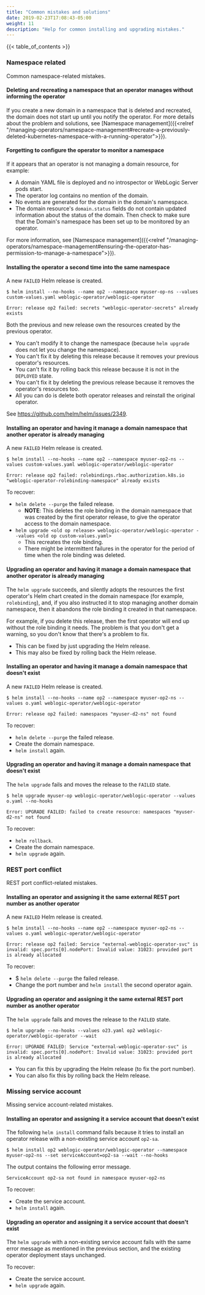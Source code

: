 ```yaml
---
title: "Common mistakes and solutions"
date: 2019-02-23T17:08:43-05:00
weight: 11
description: "Help for common installing and upgrading mistakes."
---
```


{{< table_of_contents >}}

### Namespace related

Common namespace-related mistakes.

#### Deleting and recreating a namespace that an operator manages without informing the operator

If you create a new domain in a namespace that is deleted and recreated, the domain does not start up until you notify the operator.
For more details about the problem and solutions, see [Namespace management]({{<relref "/managing-operators/namespace-management#recreate-a-previously-deleted-kubernetes-namespace-with-a-running-operator">}}).

#### Forgetting to configure the operator to monitor a namespace

If it appears that an operator is not managing a domain resource, for example:
- A domain YAML file is deployed and no introspector or WebLogic Server pods start.
- The operator log contains no mention of the domain.
- No events are generated for the domain in the domain's namespace.
- The domain resource's `domain.status` fields do not contain updated information about the status of the domain.
Then check to make sure that the Domain's namespace has been set up to be monitored by an operator.

For more information, see [Namespace management]({{<relref "/managing-operators/namespace-management#ensuring-the-operator-has-permission-to-manage-a-namespace">}}).

#### Installing the operator a second time into the same namespace

A new `FAILED` Helm release is created.
```shell
$ helm install --no-hooks --name op2 --namespace myuser-op-ns --values custom-values.yaml weblogic-operator/weblogic-operator
```
```
Error: release op2 failed: secrets "weblogic-operator-secrets" already exists
```

Both the previous and new release own the resources created by the previous operator.

* You can't modify it to change the namespace (because `helm upgrade` does not let you change the namespace).
* You can't fix it by deleting this release because it removes your previous operator's resources.
* You can't fix it by rolling back this release because it is not in the `DEPLOYED` state.
* You can't fix it by deleting the previous release because it removes the operator's resources too.
* All you can do is delete both operator releases and reinstall the original operator.

See https://github.com/helm/helm/issues/2349.

#### Installing an operator and having it manage a domain namespace that another operator is already managing

A new `FAILED` Helm release is created.
```shell
$ helm install --no-hooks --name op2 --namespace myuser-op2-ns --values custom-values.yaml weblogic-operator/weblogic-operator
```
```
Error: release op2 failed: rolebindings.rbac.authorization.k8s.io "weblogic-operator-rolebinding-namespace" already exists
```

To recover:

- `helm delete --purge` the failed release.
  - **NOTE**: This deletes the role binding in the domain namespace that was created by the first operator release, to give the operator access to the domain namespace.
- `helm upgrade <old op release> weblogic-operator/weblogic-operator --values <old op custom-values.yaml>`
  - This recreates the role binding.
  - There might be intermittent failures in the operator for the period of time when the role binding was deleted.

#### Upgrading an operator and having it manage a domain namespace that another operator is already managing

The `helm upgrade` succeeds, and silently adopts the resources the first operator's Helm chart created in the domain namespace (for example, `rolebinding`), and, if you also instructed it to stop managing another domain namespace, then it abandons the role binding it created in that namespace.

For example, if you delete this release, then the first operator will end up without the role binding it needs. The problem is that you don't get a warning, so you don't know that there's a problem to fix.

* This can be fixed by just upgrading the Helm release.
* This may also be fixed by rolling back the Helm release.

#### Installing an operator and having it manage a domain namespace that doesn't exist

A new `FAILED` Helm release is created.
```shell
$ helm install --no-hooks --name op2 --namespace myuser-op2-ns --values o.yaml weblogic-operator/weblogic-operator
```
```
Error: release op2 failed: namespaces "myuser-d2-ns" not found
```

To recover:

- `helm delete --purge` the failed release.
- Create the domain namespace.
- `helm install` again.

#### Upgrading an operator and having it manage a domain namespace that doesn't exist

The `helm upgrade` fails and moves the release to the `FAILED` state.
```shell
$ helm upgrade myuser-op weblogic-operator/weblogic-operator --values o.yaml --no-hooks
```
```
Error: UPGRADE FAILED: failed to create resource: namespaces "myuser-d2-ns" not found
```
To recover:

- `helm rollback`.
- Create the domain namespace.
- `helm upgrade` again.

### REST port conflict

REST port conflict-related mistakes.

#### Installing an operator and assigning it the same external REST port number as another operator

A new `FAILED` Helm release is created.
```shell
$ helm install --no-hooks --name op2 --namespace myuser-op2-ns --values o.yaml weblogic-operator/weblogic-operator
```
```
Error: release op2 failed: Service "external-weblogic-operator-svc" is invalid: spec.ports[0].nodePort: Invalid value: 31023: provided port is already allocated
```

To recover:

- $ `helm delete --purge` the failed release.
- Change the port number and `helm install` the second operator again.

#### Upgrading an operator and assigning it the same external REST port number as another operator

The `helm upgrade` fails and moves the release to the `FAILED` state.
```shell
$ helm upgrade --no-hooks --values o23.yaml op2 weblogic-operator/weblogic-operator --wait
```
```
Error: UPGRADE FAILED: Service "external-weblogic-operator-svc" is invalid: spec.ports[0].nodePort: Invalid value: 31023: provided port is already allocated
```

* You can fix this by upgrading the Helm release (to fix the port number).
* You can also fix this by rolling back the Helm release.

### Missing service account

Missing service account-related mistakes.

#### Installing an operator and assigning it a service account that doesn't exist

The following `helm install` command fails because it tries to install an operator release with a non-existing service account `op2-sa`.
```shell
$ helm install op2 weblogic-operator/weblogic-operator --namespace myuser-op2-ns --set serviceAccount=op2-sa --wait --no-hooks
```

The output contains the following error message.
```
ServiceAccount op2-sa not found in namespace myuser-op2-ns
```
To recover:

- Create the service account.
- `helm install` again.

#### Upgrading an operator and assigning it a service account that doesn't exist

The `helm upgrade` with a non-existing service account fails with the same error message as mentioned in the previous section, and the existing operator deployment stays unchanged.

To recover:

- Create the service account.
- `helm upgrade` again.
